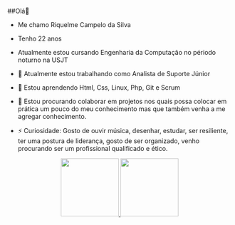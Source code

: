 ##Olá👋
- Me chamo Riquelme Campelo da Silva
- Tenho 22 anos
- Atualmente estou cursando Engenharia da Computação no périodo noturno na USJT

- 🔭 Atualmente estou trabalhando como Analista de Suporte Júnior
- 🌱 Estou aprendendo Html, Css, Linux, Php, Git e Scrum
- 👯 Estou procurando colaborar em projetos nos quais possa colocar em prática um pouco do meu conhecimento mas que também venha a me agregar conhecimento.
- ⚡ Curiosidade: Gosto de ouvir música, desenhar, estudar, ser resiliente, ter uma postura de liderança, gosto de ser organizado, venho procurando ser um profissional qualificado e ético.

<div align="center">
  <a href="https://github.com/riquelmec43">
  <img height="130em" src="https://github-readme-stats.vercel.app/api?username=riquelmec43&show_icons=true&theme=dark&include_all_commits=true&count_private=true"/>
  <img height="130em" src="https://github-readme-stats.vercel.app/api/top-langs/?username=riquelmec43&layout=compact&langs_count=7&theme=dark"/>
</div>
